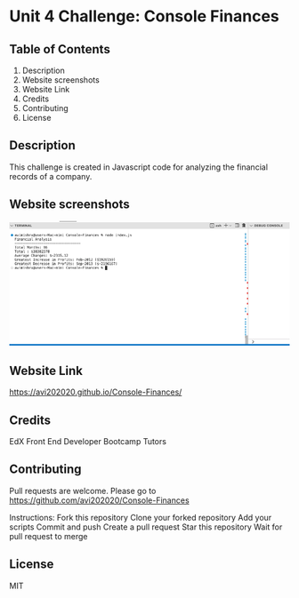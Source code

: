 # Unit 4 Challenge: Console Finances

## Table of Contents

1. Description
2. Website screenshots
3. Website Link
4. Credits
5. Contributing
6. License

## Description

This challenge is created in Javascript code for analyzing the financial records of a company.

## Website screenshots

![Screenshot](https://github.com/avi202020/Console-Finances/blob/main/screenshots/report_screenshot.png)

## Website Link

https://avi202020.github.io/Console-Finances/

## Credits

EdX Front End Developer Bootcamp Tutors


## Contributing

Pull requests are welcome. Please go to https://github.com/avi202020/Console-Finances

Instructions: Fork this repository Clone your forked repository Add your scripts Commit and push Create a pull request Star this repository Wait for pull request to merge

## License

MIT
